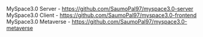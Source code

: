 MySpace3.0 Server - https://github.com/SaumoPal97/myspace3.0-server
MySpace3.0 Client - https://github.com/SaumoPal97/myspace3.0-frontend
MySpace3.0 Metaverse - https://github.com/SaumoPal97/myspace3.0-metaverse
